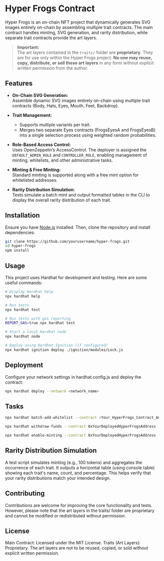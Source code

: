 # Hyper Frogs Contract

Hyper Frogs is an on-chain NFT project that dynamically generates SVG images entirely on-chain by assembling multiple trait contracts. The main contract handles minting, SVG generation, and rarity distribution, while separate trait contracts provide the art layers.

> **Important:**  
> The art layers contained in the `traits/` folder are **proprietary**. They are for use only within the Hyper Frogs project. **No one may reuse, copy, distribute, or sell these art layers** in any form without explicit written permission from the author.

## Features

- **On-Chain SVG Generation:**  
  Assemble dynamic SVG images entirely on-chain using multiple trait contracts (Body, Hats, Eyes, Mouth, Feet, Backdrop).

- **Trait Management:**  
  - Supports multiple variants per trait.  
  - Merges two separate Eyes contracts (FrogsEyesA and FrogsEyesB) into a single selection process using weighted random probabilities.

- **Role-Based Access Control:**  
  Uses OpenZeppelin’s AccessControl. The deployer is assigned the `DEFAULT_ADMIN_ROLE` and `CONTROLLER_ROLE`, enabling management of minting, whitelists, and other administrative tasks.

- **Minting & Free Minting:**  
  Standard minting is supported along with a free mint option for whitelisted addresses.

- **Rarity Distribution Simulation:**  
  Tests simulate a batch mint and output formatted tables in the CLI to display the overall rarity distribution of each trait.

## Installation

Ensure you have [Node.js](https://nodejs.org/) installed. Then, clone the repository and install dependencies:

```bash
git clone https://github.com/yourusername/hyper-frogs.git
cd hyper-frogs
npm install
```

## Usage
This project uses Hardhat for development and testing. Here are some useful commands:

```bash
# Display Hardhat help
npx hardhat help

# Run tests
npx hardhat test

# Run tests with gas reporting
REPORT_GAS=true npx hardhat test

# Start a local Hardhat node
npx hardhat node

# Deploy using Hardhat Ignition (if configured)
npx hardhat ignition deploy ./ignition/modules/Lock.js
```

## Deployment
Configure your network settings in hardhat.config.js and deploy the contract:

```bash
npx hardhat deploy --network <network_name>
```

## Tasks

```bash
npx hardhat batch-add-whitelist --contract <Your_HyperFrogs_Contract_Address> --network <network_name>

npx hardhat withdraw-funds --contract 0xYourDeployedHyperFrogsAddress --network <network_name>

npx hardhat enable-minting --contract 0xYourDeployedHyperFrogsAddress --network <network_name>
```

## Rarity Distribution Simulation
A test script simulates minting (e.g., 100 tokens) and aggregates the occurrence of each trait. It outputs a horizontal table (using console.table) showing each trait's name, count, and percentage. This helps verify that your rarity distributions match your intended design.

## Contributing
Contributions are welcome for improving the core functionality and tests. However, please note that the art layers in the traits/ folder are proprietary and cannot be modified or redistributed without permission.

## License
Main Contract: Licensed under the MIT License.
Traits (Art Layers): Proprietary. The art layers are not to be reused, copied, or sold without explicit written permission.